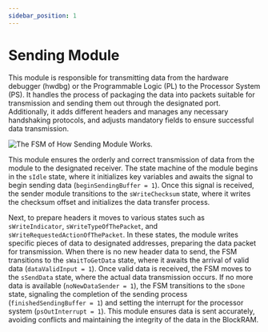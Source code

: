 ```yaml
---
sidebar_position: 1
---
```


# Sending Module

This module is responsible for transmitting data from the hardware debugger (hwdbg) or the Programmable Logic (PL) to the Processor System (PS). It handles the process of packaging the data into packets suitable for transmission and sending them out through the designated port. Additionally, it adds different headers and manages any necessary handshaking protocols, and adjusts mandatory fields to ensure successful data transmission.

![The FSM of How Sending Module Works.](/img/figures/sending-data-fsm.jpg)

This module ensures the orderly and correct transmission of data from the module to the designated receiver. The state machine of the module begins in the `sIdle` state, where it initializes key variables and awaits the signal to begin sending data (`beginSendingBuffer = 1`). Once this signal is received, the sender module transitions to the `sWriteChecksum` state, where it writes the checksum offset and initializes the data transfer process.

Next, to prepare headers it moves to various states such as `sWriteIndicator`, `sWriteTypeOfThePacket`, and `sWriteRequestedActionOfThePacket`. In these states, the module writes specific pieces of data to designated addresses, preparing the data packet for transmission. When there is no new header data to send, the FSM transitions to the `sWaitToGetData` state, where it awaits the arrival of valid data (`dataValidInput = 1`). Once valid data is received, the FSM moves to the `sSendData` state, where the actual data transmission occurs. If no more data is available (`noNewDataSender = 1`), the FSM transitions to the `sDone` state, signaling the completion of the sending process (`finishedSendingBuffer = 1`) and setting the interrupt for the processor system (`psOutInterrupt = 1`). This module ensures data is sent accurately, avoiding conflicts and maintaining the integrity of the data in the BlockRAM.